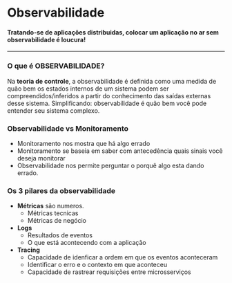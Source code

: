 # Observabilidade

#### Tratando-se de aplicações distribuidas, colocar um aplicação no ar sem observabilidade é loucura!

---

### O que é OBSERVABILIDADE?
Na **teoria de controle**, a observabilidade é definida como uma medida de quão bem os estados internos de um sistema podem ser compreendidos/inferidos a partir do conhecimento das saídas externas desse sistema. 
Simplificando: observabilidade é quão bem você pode entender seu sistema complexo.

### Observabilidade vs Monitoramento
- Monitoramento nos mostra que há algo errado
- Monitoramento se baseia em saber com antecedência quais sinais você deseja monitorar
- Observabilidade nos permite perguntar o porquê algo esta dando errado.

### Os 3 pilares da observabilidade
- **Métricas** são numeros.
  - Métricas tecnicas
  - Métricas de negócio
- **Logs**
  - Resultados de eventos
  - O que está acontecendo com a aplicação
- **Tracing**
  - Capacidade de idenficar a ordem em que os eventos aconteceram
  - Identificar o erro e o contexto em que aconteceu
  - Capacidade de rastrear requisições entre microsserviços